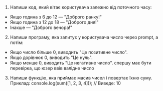 1) Напиши код, який вітає користувача залежно від поточного часу:
- Якщо година з 6 до 12 — "Доброго ранку!"
- Якщо година з 12 до 18 — "Доброго дня!"
- Інакше — "Доброго вечора!"

2) Напиши програму, яка запитує у користувача число через prompt, а потім:
- Якщо число більше 0, виводить "Це позитивне число".
- Якщо дорівнює 0, виводить "Це нуль".
- Якщо менше 0, виводить "Це негативне число".
  спершу має бути перевірка, що юзер ввів валідне число

3) Напиши функцію, яка приймає масив чисел і повертає їхню суму.
   Приклад:
   console.log(sum([1, 2, 3, 4])); // Виведе: 10
